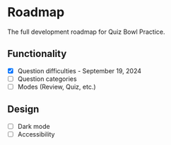 # Roadmap
The full development roadmap for Quiz Bowl Practice.

## Functionality
- [x] Question difficulties - September 19, 2024
- [ ] Question categories
- [ ] Modes (Review, Quiz, etc.)

## Design
- [ ] Dark mode
- [ ] Accessibility
